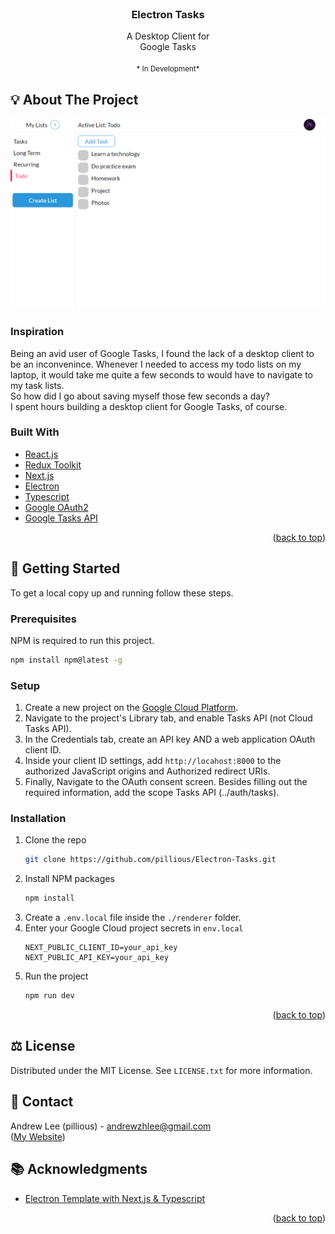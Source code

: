 <div id="top"></div>

<!-- PROJECT LOGO -->
<br />
<div align="center">
<h3 align="center">Electron Tasks</h3>

  <p align="center">
    A Desktop Client for <br> Google Tasks
    <br />
    <br />
    <small>* In Development*</small>
  </p>
</div>

<!-- TABLE OF CONTENTS -->

<!-- ### Contents:

-   [About the Project](#-about-the-project)
    -   [Inspiration](#inspiration)
    -   [Challenges](#challenges)
    -   [Built With](#built-with)
-   [Getting Started](#-getting-started)
-   [Usage](#-usage)
-   [Contact](#-contact)
-   [License](#-license)
-   [Acknowledgement](#-acknowledgement) -->

<!-- ABOUT THE PROJECT -->

## 💡 About The Project

![App Screenshot](./assets/app.png)

### Inspiration

Being an avid user of Google Tasks, I found the lack of a desktop client to be an inconvenince. Whenever I needed to access my todo lists on my laptop, it would take me quite a few seconds to would have to navigate to my task lists.
<br>
So how did I go about saving myself those few seconds a day?
<br/>
I spent hours building a desktop client for Google Tasks, of course.

<!-- ### Challenges
The first big challenge I faced was setting up the project and integrating the different technologies with each other. My first iteration of the project couldn't run the Electron.js desktop client without a seperate instance of the project running in the background. While switching 

Learning to use Google's APIs was extremely challenging. Many of the API features lacked detailed documentation, which made the endpoints difficult to use. To figure out the  -->

### Built With

-   [React.js](https://reactjs.org/)
-   [Redux Toolkit](https://redux-toolkit.js.org/)
-   [Next.js](https://nextjs.org/)
-   [Electron](https://www.electronjs.org/)
-   [Typescript](https://www.typescriptlang.org/)
-   [Google OAuth2](https://developers.google.com/identity)
-   [Google Tasks API](https://developers.google.com/tasks)

<p align="right">(<a href="#top">back to top</a>)</p>

<!-- GETTING STARTED -->

## 🚀 Getting Started

To get a local copy up and running follow these steps.

### Prerequisites

NPM is required to run this project.

```sh
npm install npm@latest -g
```

### Setup

1. Create a new project on the [Google Cloud Platform](https://console.developers.google.com/).
2. Navigate to the project's Library tab, and enable Tasks API (not Cloud Tasks API).
3. In the Credentials tab, create an API key AND a web application OAuth client ID.
4. Inside your client ID settings, add `http://locahost:8000` to the authorized JavaScript origins and Authorized redirect URIs.
5. Finally, Navigate to the OAuth consent screen. Besides filling out the required information, add the scope Tasks API (../auth/tasks).

### Installation

1. Clone the repo
    ```sh
    git clone https://github.com/pillious/Electron-Tasks.git
    ```
2. Install NPM packages
    ```sh
    npm install
    ```
3. Create a `.env.local` file inside the `./renderer` folder.
4. Enter your Google Cloud project secrets in `env.local`
    ```
    NEXT_PUBLIC_CLIENT_ID=your_api_key
    NEXT_PUBLIC_API_KEY=your_api_key
    ```
5. Run the project
    ```sh
    npm run dev
    ```

<p align="right">(<a href="#top">back to top</a>)</p>

<!-- USAGE EXAMPLES -->

<!-- ## Usage

Use this space to show useful examples of how a project can be used. Additional screenshots, code examples and demos work well in this space. You may also link to more resources.

_For more examples, please refer to the [Documentation](https://example.com)_

<p align="right">(<a href="#top">back to top</a>)</p> -->

<!-- LICENSE -->

## ⚖️ License

Distributed under the MIT License. See `LICENSE.txt` for more information.

<!-- CONTACT -->

## 🎯 Contact

Andrew Lee (pillious) - andrewzhlee@gmail.com
<br>
([My Website](https://andrewzh.com))

<!-- ACKNOWLEDGMENTS -->

## 📚 Acknowledgments

-   [Electron Template with Next.js & Typescript](https://github.com/vercel/next.js/tree/canary/examples/with-electron-typescript)

<p align="right">(<a href="#top">back to top</a>)</p>
